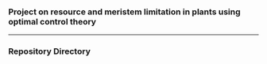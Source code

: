 ### Project on resource and meristem limitation in plants using optimal control theory

-----

### Repository Directory
